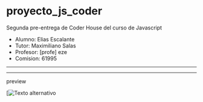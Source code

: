 # proyecto_js_coder
Segunda pre-entrega de Coder House del curso de Javascript

- Alumno: Elias Escalante
- Tutor: Maximiliano Salas
- Profesor: [profe] eze
- Comision: 61995

----

----

preview

[![Texto alternativo](https://github.com/eliasescalante/proyecto_js_coder/blob/main/capture_web.JPG)
